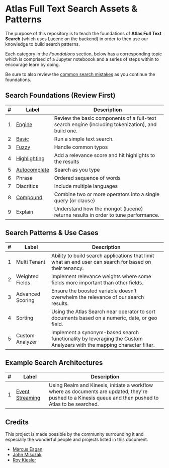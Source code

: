 # Atlas Full Text Search Assets & Patterns

The purpose of this repository is to teach the foundations of __Atlas Full Text Search__ (which uses Lucene on the backend) in order to then use our knowledge to build search patterns.

Each category in the _Foundations_ section, below has a corresponding topic which is comprised of a Jupyter noteboook and a series of steps within to encourage learn by doing.

Be sure to also review the [common search mistakes](context/mistakes) as you continue the foundations.

## Search Foundations (Review First)

| #  | Label                              | Description                                                                                                                                                                                                                                                                 
|----|------------------------------------|-----------------------------------------------------------------------------------------------------------------------------------------------------------------------------------------------------------------------------------------------------------------------------|
| 1  | [Engine](foundations/1-engine)            | Review the basic components of a full-text search engine (including tokenization), and build one.
| 2  | [Basic](foundations/2-basic)            | Run a simple text search.
| 3  | [Fuzzy](foundations/2-basic)            | Handle common typos
| 4  | [Highlighting](foundations/2-basic)            | Add a relevance score and hit highlights to the results
| 5  | [Autocomplete](foundations/3-autocomplete)            | Search as you type
| 6  | Phrase           | Ordered sequence of words
| 7  | Diacritics           | Include multiple languages
| 8  | [Compound](foundations/6-compound)            | Combine two or more operators into a single query (or clause)
| 9  | Explain            | Understand how the mongot (lucene) returns results in order to tune performance.


## Search Patterns & Use Cases

| #  | Label                              | Description                                                                                                                                                                                                                                                                 
|----|------------------------------------|-----------------------------------------------------------------------------------------------------------------------------------------------------------------------------------------------------------------------------------------------------------------------------|
| 1  | Multi Tenant           | Ability to build search applications that limit what an end user can search for based on their tenancy.                                       
| 2  | Weighted Fields           | Implement relevance weights where some fields more important than  other fields.   
| 3  | Advanced Scoring          |  Ensure the boosted variable doesn’t overwhelm the relevance of our search results.  
| 4  | Sorting           |  Using the Atlas Search near operator to sort documents based on a numeric, date, or geo field.
| 5  | Custom Analyzer         | Implement a synonym-based search functionality by leveraging the Custom Analyzers with the mapping character filter.

## Example Search Architectures

| #  | Label                              | Description                                                                                                                                                                                                                                                                 
|----|------------------------------------|-----------------------------------------------------------------------------------------------------------------------------------------------------------------------------------------------------------------------------------------------------------------------------|
| 1  | [Event Streaming](architecture/1-event-streaming)           | Using Realm and Kinesis, initiate a workflow where as documents are updated, they're pushed to a Kinesis queue and then pushed to Atlas to be searched.  

## Credits

This project is made possible by the community surrounding it and especially the wonderful people and projects listed in this document.

- [Marcus Eagan](https://github.com/marcussorealheis)
- [John Misczak](https://github.com/misczak)
- [Roy Kiesler](https://github.com/rkiesler1)
